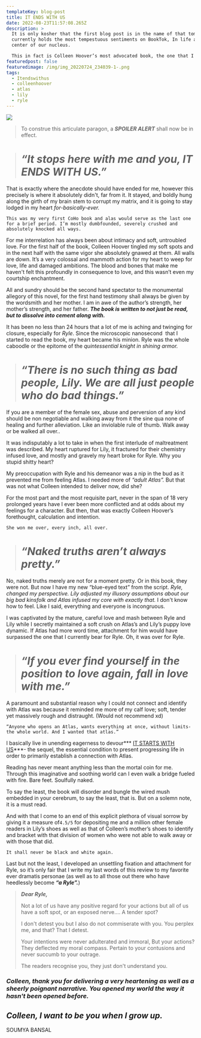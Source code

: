 ```yaml
---
templateKey: blog-post
title: IT ENDS WITH US
date: 2022-08-23T11:57:08.265Z
description: >
  It is only kosher that the first blog post is in the name of that tome which
  currently holds the most tempestuous sentiments on BookTok, In life and in the
  center of our nucleus. 

  This in fact is Colleen Hoover’s most advocated book, the one that I couldn’t put down even through muscle. 
featuredpost: false
featuredimage: /img/img_20220724_234039-1-.png
tags:
  - Itendswithus
  - colleenhoover
  - atlas
  - lily
  - ryle
---
```

![ ](/img/img_20220724_234039-1-.png)

<!--StartFragment-->

> To construe this articulate paragon, a ***SPOILER ALERT*** shall now be in effect.

<!--EndFragment-->

<!--StartFragment-->

> # ***“It stops here with me and you, IT ENDS WITH US.”***

That is exactly where the anecdote should have ended for me, however this precisely is where it absolutely didn't, far from it. It stayed, and boldly hung along the girth of my brain stem to corrupt my matrix, and it is going to stay lodged in my heart *for-basically-ever.*

`This was my very first CoHo book and alas would serve as the last one for a brief period. I’m mostly dumbfounded, severely crushed and absolutely knocked all ways.`

<!--StartFragment-->

For me interrelation has always been about intimacy and soft, untroubled love. For the first half of the book, Colleen Hoover tingled my soft spots and in the next half with the same vigor she absolutely gnawed at them. All walls are down. It’s a very colossal and mammoth action for my heart to weep for love, life and damaged ambitions. The blood and bones that make me haven't felt this profoundly in consequence to love, and this wasn’t even my courtship enchantment.

All and sundry should be the second hand spectator to the monumental allegory of this novel, for the first hand testimony shall always be given by the wordsmith and her mother. I am in awe of the author’s strength, her mother’s strength, and her father. ***The book is written to not just be read, but to dissolve into cement along with.***

It has been no less than 24 hours that a lot of me is aching and twinging for closure, especially for *Ryle*. Since the microscopic nanosecond  that I started to read the book, my heart became his minion. Ryle was the whole caboodle or the epitome of the *quintessential knight in shining armor.* 

<!--EndFragment-->

<!--EndFragment-->

<!--StartFragment-->

> # ***“There is no such thing as bad people, Lily. We are all just people who do bad things.”***

<!--EndFragment-->

<!--StartFragment-->

If you are a member of the female sex, abuse and perversion of any kind should be non negotiable and walking away from it the sine qua none of healing and further alleviation. Like an inviolable rule of thumb. Walk away or be walked all over..

It was indisputably a lot to take in when the first interlude of maltreatment was described. My heart ruptured for Lily, it fractured for their chemistry infused love, and mostly and gravely my heart broke for Ryle. Why you stupid shitty heart?

My preoccupation with Ryle and his demeanor was a nip in the bud as it prevented me from feeling Atlas. I needed more of *“adult Atlas”.* But that was not what Colleen intended to deliver now, did she? 

For the most part and the most requisite part, never in the span of 18 very prolonged years have I ever been more conflicted and at odds about my feelings for a character. But then, that was exactly Colleen Hoover’s forethought, calculation and intention. 

`She won me over, every inch, all over.`

<!--StartFragment-->

> # ***“Naked truths aren’t always pretty.”***

<!--StartFragment-->

No, naked truths merely are not for a moment pretty. Or in this book, they were not. But now I have my new “blue-eyed text” from the script. *Ryle, changed my perspective. Lily adjusted my illusory assumptions about our big bad kinsfolk and Atlas infused my core with exactly that.* I don't know how to feel. Like I said, everything and everyone is incongruous.

I was captivated by the mature, careful love and mash between Ryle and Lily while I secretly maintained a soft crush on Atlas’s and Lily’s puppy love dynamic. If Atlas had more word time, attachment for him would have surpassed the one that I currently bear for Ryle. Oh, it was over for Ryle.

<!--EndFragment-->

<!--EndFragment-->

<!--EndFragment-->

<!--StartFragment-->

> # ***“If you ever find yourself in the position to love again, fall in love with me.”***

<!--StartFragment-->

A paramount and substantial reason why I could not connect and identify with Atlas was because it reminded me more of my calf love; soft, tender yet massively rough and distraught. (Would not recommend xd)

`“Anyone who opens an Atlas, wants everything at once, without limits- the whole world. And I wanted that atlas.”`

I basically live in unending eagerness to devour*** [IT STARTS WITH US](https://www.colleenhoover.com/portfolio/it-starts-with-us/)***- the sequel, the essential condition to present progressing life in order to primarily establish a connection with Atlas. 

Reading has never meant anything less than the mortal coin for me. Through this imaginative and soothing world can I even walk a bridge fueled with fire. Bare feet. Soulfully naked.

To say the least, the book will disorder and bungle the wired mush embedded in your cerebrum, to say the least, that is. But on a solemn note, it is a must read. 

And with that I come to an end of this explicit plethora of visual sorrow by giving it a measure of`4.5/5` for depositing me and a million other female readers in Lily’s shoes as well as that of Colleen’s mother’s shoes to identify and bracket with that division of women who were not able to walk away or with those that did. 

`It shall never be black and white again.`

Last but not the least, I developed an unsettling fixation and attachment for Ryle, so it’s only fair that I write my last words of this review to my favorite ever dramatis personae (as well as to all those out there who have heedlessly become ***“a Ryle”.***)

<!--StartFragment-->

> ***Dear Ryle,*** 
>
> Not a lot of us have any positive regard for your actions but all of us have a soft spot, or an exposed nerve…. A tender spot? 
>
> I don't detest you but I also do not commiserate with you. You perplex me, and that? That I detest. 
>
> Your intentions were never adulterated and immoral, But your actions? They deflected my moral compass. Pertain to your contusions and never succumb to your outrage. 
>
> The readers recognise you, they just don't understand you. 

<!--EndFragment-->

<!--EndFragment-->

<!--EndFragment-->

<!--StartFragment-->

### *Colleen, thank you for delivering a very heartening as well as a sheerly poignant narrative. You opened my world the way it hasn't been opened before.* 

## ***Colleen, I want to be you when I grow up.***

SOUMYA BANSAL

<!--EndFragment-->
